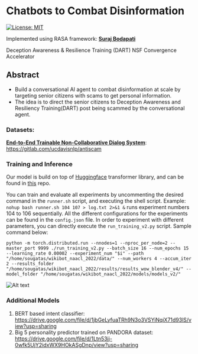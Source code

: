# Chatbots to Combat Disinformation 
[![License: MIT](https://img.shields.io/badge/License-MIT-yellow.svg)](https://opensource.org/licenses/MIT)

Implemented using RASA framework:
[**Suraj Bodapati**](https://www.linkedin.com/in/suraj-bls/)

Deception Awareness & Resilience Training (DART) NSF Convergence Accelerator

## Abstract
- Build a conversational AI agent to combat disinformation at scale by targeting senior citizens with scams to get personal information.
- The idea is to direct the senior citizens to Deception Awareness and Resiliency Training(DART) post being scammed by the conversational agent.

### Datasets:
[**End-to-End Trainable Non-Collaborative Dialog System**](https://arxiv.org/abs/1911.10742): https://gitlab.com/ucdavisnlp/antiscam

### Training and Inference
Our model is build on top of [Huggingface](https://huggingface.co/) transformer library, and can be found in [this](https://github.com/sougata-ub/personality-response-generation-transformers) repo.

You can train and evaluate all experiments by uncommenting the desired command in the `runner.sh` script, and executing the shell script. Example: `nohup bash runner.sh 104 107 > log.txt 2>&1 &` runs experiment numbers 104 to 106 sequentially. All the different configurations for the experiments can be found in the `config.json` file.
In order to experiment with different parameters, you can directly execute the `run_training_v2.py` script. Sample command below:

```
python -m torch.distributed.run --nnodes=1 --nproc_per_node=2 --master_port 9999 ./run_training_v2.py --batch_size 16 --num_epochs 15 --learning_rate 0.00002 --experiment_num "$i" --path "/home/sougatas/wikibot_naacl_2022/data/" --num_workers 4 --accum_iter 2 --results_folder "/home/sougatas/wikibot_naacl_2022/results/results_wow_blender_v4/" --model_folder "/home/sougatas/wikibot_naacl_2022/models/models_v2/"
```

![Alt text](https://github.com/lbodapat/rasa_is/tree/master/Notebooks/output.png "Output SS")

### Additional Models
1. BERT based intent classifier: https://drive.google.com/file/d/1jbGeLyfuaTRh9N3o3VSYiNqiX71d93lS/view?usp=sharing
2. Big 5 personality predictor trained on PANDORA dataset: https://drive.google.com/file/d/1Ltn53jj-0wfk5UjY2idxWX9HOkASgDnp/view?usp=sharing
